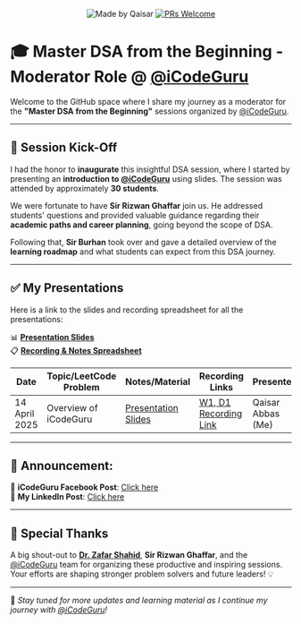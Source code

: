 <div align="center">

![Made by Qaisar](https://img.shields.io/badge/Made%20by-Qaisar%20Abbas-blueviolet)
[![PRs Welcome](https://img.shields.io/badge/PRs-welcome-brightgreen.svg?style=flat-square)](http://makeapullrequest.com)

</div>

# 🎓 Master DSA from the Beginning - Moderator Role @ [@iCodeGuru](https://www.linkedin.com/company/icode-guru/posts/?feedView=all)

Welcome to the GitHub space where I share my journey as a moderator for the **"Master DSA from the Beginning"** sessions organized by [@iCodeGuru](https://www.linkedin.com/company/icode-guru/posts/?feedView=all).

---

## 🚀 Session Kick-Off

I had the honor to **inaugurate** this insightful DSA session, where I started by presenting an **introduction to [@iCodeGuru](https://www.linkedin.com/company/icode-guru/posts/?feedView=all)** using slides. The session was attended by approximately **30 students**.

We were fortunate to have **Sir Rizwan Ghaffar** join us. He addressed students' questions and provided valuable guidance regarding their **academic paths and career planning**, going beyond the scope of DSA.

Following that, **Sir Burhan** took over and gave a detailed overview of the **learning roadmap** and what students can expect from this DSA journey.

---

## ✅ My Presentations

Here is a link to the slides and recording spreadsheet for all the presentations:

📊 **[Presentation Slides](https://docs.google.com/presentation/d/1t-54_e0c0R8zj0xnHd6B-0f1fwrZJhIyqIPNUrkxlIo/edit#slide=id.g1067dbb9740_2_198)**  
📋 **[Recording & Notes Spreadsheet](https://docs.google.com/spreadsheets/d/1Y1Pht64lLuEIIR05i7f1QcO7RaqbLYG4NxNs1u7eIys/edit?gid=0#gid=0)**

| Date        | Topic/LeetCode Problem                 | Notes/Material | Recording Links | Presenter |
|-------------|----------------------------------|----------------|------------------|----------------|
|  14 April 2025 |  Overview of iCodeGuru  | [Presentation Slides](https://docs.google.com/presentation/d/1t-54_e0c0R8zj0xnHd6B-0f1fwrZJhIyqIPNUrkxlIo/edit#slide=id.g1067dbb9740_2_198)  |  [W1, D1 Recording Link](https://www.facebook.com/iCodeguru/videos/9891651877545473) | Qaisar Abbas (Me) |

---

## 📢 **Announcement:**

📣 **iCodeGuru Facebook Post**: [Click here](https://www.facebook.com/share/p/1F31YvWdEk/)  
📣 **My LinkedIn Post**: [Click here](https://www.linkedin.com/feed/update/urn:li:activity:7317296386029314048/) 

---

## 🙌 Special Thanks

A big shout-out to **[Dr. Zafar Shahid](https://www.linkedin.com/in/zafarshahid/)**, **Sir Rizwan Ghaffar**, and the [@iCodeGuru](https://www.linkedin.com/company/icode-guru/posts/?feedView=all) team for organizing these productive and inspiring sessions. Your efforts are shaping stronger problem solvers and future leaders! 💡

---

📌 *Stay tuned for more updates and learning material as I continue my journey with [@iCodeGuru](https://www.linkedin.com/company/icode-guru/posts/?feedView=all)!*
